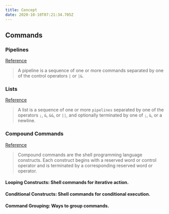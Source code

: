 ```yaml
---
title: Concept
date: 2020-10-10T07:21:34.705Z
---
```


## Commands

### Pipelines

[Reference](https://www.gnu.org/software/bash/manual/html_node/Pipelines.html#Pipelines)

> A pipeline is a sequence of one or more commands separated by one of the control operators `|` or `|&`.

### Lists

[Reference](https://www.gnu.org/software/bash/manual/html_node/Lists.html#Lists)

> A list is a sequence of one or more `pipelines` separated by one of the operators `;`, `&`, `&&`, or `||`, and optionally terminated by one of `;`, `&`, or a newline.

### Compound Commands

[Reference](https://www.gnu.org/software/bash/manual/html_node/Compound-Commands.html#Compound-Commands)

> Compound commands are the shell programming language constructs. Each construct begins with a reserved word or control operator and is terminated by a corresponding reserved word or operator.

#### Looping Constructs: Shell commands for iterative action.

#### Conditional Constructs: Shell commands for conditional execution.

#### Command Grouping: Ways to group commands.

